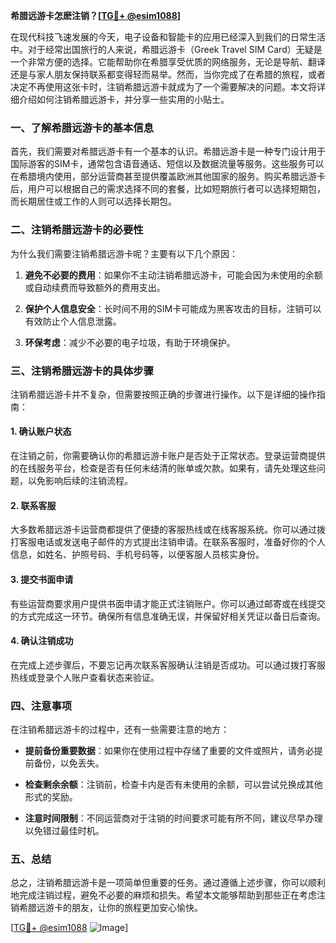 **希腊远游卡怎麽注销？[[TG💪+ @esim1088](https://t.me/s/esim1088)]**

在现代科技飞速发展的今天，电子设备和智能卡的应用已经深入到我们的日常生活中。对于经常出国旅行的人来说，希腊远游卡（Greek Travel SIM Card）无疑是一个非常方便的选择。它能帮助你在希腊享受优质的网络服务，无论是导航、翻译还是与家人朋友保持联系都变得轻而易举。然而，当你完成了在希腊的旅程，或者决定不再使用这张卡时，注销希腊远游卡就成为了一个需要解决的问题。本文将详细介绍如何注销希腊远游卡，并分享一些实用的小贴士。

### 一、了解希腊远游卡的基本信息

首先，我们需要对希腊远游卡有一个基本的认识。希腊远游卡是一种专门设计用于国际游客的SIM卡，通常包含语音通话、短信以及数据流量等服务。这些服务可以在希腊境内使用，部分运营商甚至提供覆盖欧洲其他国家的服务。购买希腊远游卡后，用户可以根据自己的需求选择不同的套餐，比如短期旅行者可以选择短期包，而长期居住或工作的人则可以选择长期包。

### 二、注销希腊远游卡的必要性

为什么我们需要注销希腊远游卡呢？主要有以下几个原因：

1. **避免不必要的费用**：如果你不主动注销希腊远游卡，可能会因为未使用的余额或自动续费而导致额外的费用支出。
   
2. **保护个人信息安全**：长时间不用的SIM卡可能成为黑客攻击的目标，注销可以有效防止个人信息泄露。

3. **环保考虑**：减少不必要的电子垃圾，有助于环境保护。

### 三、注销希腊远游卡的具体步骤

注销希腊远游卡并不复杂，但需要按照正确的步骤进行操作。以下是详细的操作指南：

#### 1. 确认账户状态

在注销之前，你需要确认你的希腊远游卡账户是否处于正常状态。登录运营商提供的在线服务平台，检查是否有任何未结清的账单或欠款。如果有，请先处理这些问题，以免影响后续的注销流程。

#### 2. 联系客服

大多数希腊远游卡运营商都提供了便捷的客服热线或在线客服系统。你可以通过拨打客服电话或发送电子邮件的方式提出注销申请。在联系客服时，准备好你的个人信息，如姓名、护照号码、手机号码等，以便客服人员核实身份。

#### 3. 提交书面申请

有些运营商要求用户提供书面申请才能正式注销账户。你可以通过邮寄或在线提交的方式完成这一环节。确保所有信息准确无误，并保留好相关凭证以备日后查询。

#### 4. 确认注销成功

在完成上述步骤后，不要忘记再次联系客服确认注销是否成功。可以通过拨打客服热线或登录个人账户查看状态来验证。

### 四、注意事项

在注销希腊远游卡的过程中，还有一些需要注意的地方：

- **提前备份重要数据**：如果你在使用过程中存储了重要的文件或照片，请务必提前备份，以免丢失。
  
- **检查剩余余额**：注销前，检查卡内是否有未使用的余额，可以尝试兑换成其他形式的奖励。

- **注意时间限制**：不同运营商对于注销的时间要求可能有所不同，建议尽早办理以免错过最佳时机。

### 五、总结

总之，注销希腊远游卡是一项简单但重要的任务。通过遵循上述步骤，你可以顺利地完成注销过程，避免不必要的麻烦和损失。希望本文能够帮助到那些正在考虑注销希腊远游卡的朋友，让你的旅程更加安心愉快。

[[TG💪+ @esim1088](https://t.me/s/esim1088) ![Image](https://i.postimg.cc/4NQfJmqS/Snipaste-2025-05-13-00-14-12.png)]